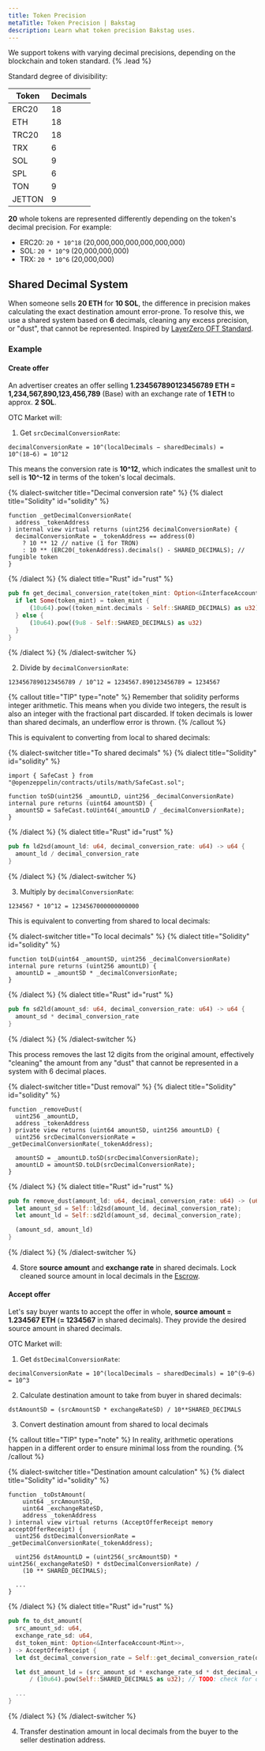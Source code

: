 ```yaml
---
title: Token Precision
metaTitle: Token Precision | Bakstag
description: Learn what token precision Bakstag uses.
---
```


We support tokens with varying decimal precisions, depending on the blockchain and token standard. {% .lead %}

Standard degree of divisibility:

| **Token** | **Decimals** |
|-----------|--------------|
| ERC20     | 18           |
| ETH       | 18           |
| TRC20     | 18           |
| TRX       | 6            |
| SOL       | 9            |
| SPL       | 6            |
| TON       | 9            |
| JETTON    | 9            |



**20** whole tokens are represented differently depending on the token's decimal precision. For example:
- ERC20: `20 * 10^18` (20,000,000,000,000,000,000)
- SOL: `20 * 10^9` (20,000,000,000)
- TRX: `20 * 10^6` (20,000,000)

## Shared Decimal System

When someone sells **20 ETH** for **10 SOL**, the difference in precision makes calculating the exact destination amount error-prone. To resolve this, we use a shared system based on **6** decimals, cleaning any excess precision, or "dust", that cannot be represented. Inspired by [LayerZero OFT Standard](https://docs.layerzero.network/v2/developers/evm/oft/quickstart#token-transfer-precision).


### Example

#### Create offer

An advertiser creates an offer selling **1.234567890123456789 ETH = 1,234,567,890,123,456,789** (Base) with an exchange rate of **1 ETH** to approx. **2 SOL**.

OTC Market will:

1. Get `srcDecimalConversionRate`:

```
decimalConversionRate = 10^(localDecimals − sharedDecimals) = 10^(18−6) = 10^12
```

This means the conversion rate is **10^12**, which indicates the smallest unit to sell is **10^-12** in terms of the token's local decimals.

{% dialect-switcher title="Decimal conversion rate" %}
{% dialect title="Solidity" id="solidity" %}
```solidity
function _getDecimalConversionRate(
  address _tokenAddress
) internal view virtual returns (uint256 decimalConversionRate) {
  decimalConversionRate = _tokenAddress == address(0)
    ? 10 ** 12 // native (1 for TRON)
    : 10 ** (ERC20(_tokenAddress).decimals() - SHARED_DECIMALS); // fungible token
}
```
{% /dialect %}
{% dialect title="Rust" id="rust" %}
```rust
pub fn get_decimal_conversion_rate(token_mint: Option<&InterfaceAccount<Mint>>) -> u64 {
  if let Some(token_mint) = token_mint {
      (10u64).pow((token_mint.decimals - Self::SHARED_DECIMALS) as u32)
  } else {
      (10u64).pow((9u8 - Self::SHARED_DECIMALS) as u32)
  }
}
```
{% /dialect %}
{% /dialect-switcher %}

2. Divide by `decimalConversionRate`:
```
1234567890123456789 / 10^12 = 1234567.890123456789 = 1234567
```

{% callout title="TIP" type="note" %}
Remember that solidity performs integer arithmetic. This means when you divide two integers, the result is also an integer with the fractional part discarded. If token decimals is lower than shared decimals, an underflow error is thrown.
{% /callout %}

This is equivalent to converting from local to shared decimals:

{% dialect-switcher title="To shared decimals" %}
{% dialect title="Solidity" id="solidity" %}
```solidity
import { SafeCast } from "@openzeppelin/contracts/utils/math/SafeCast.sol";

function toSD(uint256 _amountLD, uint256 _decimalConversionRate) internal pure returns (uint64 amountSD) {
  amountSD = SafeCast.toUint64(_amountLD / _decimalConversionRate);
}
```
{% /dialect %}
{% dialect title="Rust" id="rust" %}
```rust
pub fn ld2sd(amount_ld: u64, decimal_conversion_rate: u64) -> u64 {
  amount_ld / decimal_conversion_rate
}
```
{% /dialect %}
{% /dialect-switcher %}

3. Multiply by `decimalConversionRate`:
```
1234567 * 10^12 = 1234567000000000000
```

This is equivalent to converting from shared to local decimals:

{% dialect-switcher title="To local decimals" %}
{% dialect title="Solidity" id="solidity" %}
```solidity
function toLD(uint64 _amountSD, uint256 _decimalConversionRate) internal pure returns (uint256 amountLD) {
  amountLD = _amountSD * _decimalConversionRate;
}
```
{% /dialect %}
{% dialect title="Rust" id="rust" %}
```rust
pub fn sd2ld(amount_sd: u64, decimal_conversion_rate: u64) -> u64 {
  amount_sd * decimal_conversion_rate
}
```
{% /dialect %}
{% /dialect-switcher %}

This process removes the last 12 digits from the original amount, effectively "cleaning" the amount from any "dust" that cannot be represented in a system with 6 decimal places.

{% dialect-switcher title="Dust removal" %}
{% dialect title="Solidity" id="solidity" %}
```solidity
function _removeDust(
  uint256 _amountLD,
  address _tokenAddress
) private view returns (uint64 amountSD, uint256 amountLD) {
  uint256 srcDecimalConversionRate = _getDecimalConversionRate(_tokenAddress);

  amountSD = _amountLD.toSD(srcDecimalConversionRate);
  amountLD = amountSD.toLD(srcDecimalConversionRate);
}
```
{% /dialect %}
{% dialect title="Rust" id="rust" %}
```rust
pub fn remove_dust(amount_ld: u64, decimal_conversion_rate: u64) -> (u64, u64) {
  let amount_sd = Self::ld2sd(amount_ld, decimal_conversion_rate);
  let amount_ld = Self::sd2ld(amount_sd, decimal_conversion_rate);

  (amount_sd, amount_ld)
}
```
{% /dialect %}
{% /dialect-switcher %}

4. Store **source amount** and **exchange rate** in shared decimals. Lock cleaned source amount in local decimals in the [Escrow](/).

#### Accept offer

Let's say buyer wants to accept the offer in whole, **source amount = 1.234567 ETH** (**= 1234567** in shared decimals).
They provide the desired source amount in shared decimals.

OTC Market will:

1. Get `dstDecimalConversionRate`:
```
decimalConversionRate = 10^(localDecimals − sharedDecimals) = 10^(9−6) = 10^3
```

2. Calculate destination amount to take from buyer in shared decimals:
```
dstAmountSD = (srcAmountSD * exchangeRateSD) / 10**SHARED_DECIMALS
```

3. Convert destination amount from shared to local decimals

{% callout title="TIP" type="note" %}
In reality, arithmetic operations happen in a different order to ensure minimal loss from the rounding.
{% /callout %}

{% dialect-switcher title="Destination amount calculation" %}
{% dialect title="Solidity" id="solidity" %}
```solidity
function _toDstAmount(
    uint64 _srcAmountSD,
    uint64 _exchangeRateSD,
    address _tokenAddress
) internal view virtual returns (AcceptOfferReceipt memory acceptOfferReceipt) {
  uint256 dstDecimalConversionRate = _getDecimalConversionRate(_tokenAddress);

  uint256 dstAmountLD = (uint256(_srcAmountSD) * uint256(_exchangeRateSD) * dstDecimalConversionRate) /
    (10 ** SHARED_DECIMALS);

  ...
}
```
{% /dialect %}
{% dialect title="Rust" id="rust" %}
```rust
pub fn to_dst_amount(
  src_amount_sd: u64,
  exchange_rate_sd: u64,
  dst_token_mint: Option<&InterfaceAccount<Mint>>,
) -> AcceptOfferReceipt {
  let dst_decimal_conversion_rate = Self::get_decimal_conversion_rate(dst_token_mint);

  let dst_amount_ld = (src_amount_sd * exchange_rate_sd * dst_decimal_conversion_rate)
      / (10u64).pow(Self::SHARED_DECIMALS as u32); // TODO: check for overflow

  ...
}
```
{% /dialect %}
{% /dialect-switcher %}

4. Transfer destination amount in local decimals from the buyer to the seller destination address.
